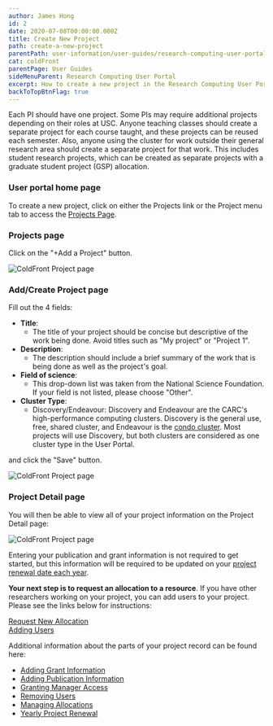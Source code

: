 ```yaml
---
author: James Hong
id: 2
date: 2020-07-08T00:00:00.000Z
title: Create New Project
path: create-a-new-project
parentPath: user-information/user-guides/research-computing-user-portal
cat: coldFront
parentPage: User Guides
sideMenuParent: Research Computing User Portal
excerpt: How to create a new project in the Research Computing User Portal.
backToTopBtnFlag: true
---
```


Each PI should have one project. Some PIs may require additional projects depending on their roles at USC. Anyone teaching classes should create a separate project for each course taught, and these projects can be reused each semester. Also, anyone using the cluster for work outside their general research area should create a separate project for that work. This includes student research projects, which can be created as separate projects with a graduate student project (GSP) allocation.

### User portal home page
To create a new project, click on either the Projects link or the Project menu tab to access the [Projects Page](https://hpcaccount.usc.edu/project/).

### Projects page
Click on the "+Add a Project" button.  

![ColdFront Project page](/images/coldfront_project.png)

### Add/Create Project page
Fill out the 4 fields:
* **Title**:
  * The title of your project should be concise but descriptive of the work being done. Avoid titles such as "My project" or "Project 1".
* **Description**:
  * The description should include a brief summary of the work that is being done as well as the project's goal.
* **Field of science**:
  * This drop-down list was taken from the National Science Foundation. If your field is not listed, please choose "Other".
* **Cluster Type**:
  * Discovery/Endeavour: Discovery and Endeavour are the CARC's high-performance computing clusters. Discovery is the general use, free, shared cluster, and Endeavour is the [condo cluster](/user-information/ccp). Most projects will use Discovery, but both clusters are considered as one cluster type in the User Portal.

and click the "Save" button.

![ColdFront Project page](/images/coldfront_addproject.png)

### Project Detail page

You will then be able to view all of your project information on the Project Detail page:  

![ColdFront Project page](/images/coldfront_project_detail.gif)

Entering your publication and grant information is not required to get started, but this information will be required to be updated on your [project renewal date each year](yearly-project-renewal).

**Your next step is to request an allocation to a resource**. If you have other researchers working on your project, you can add users to your project. Please see the links below for instructions:  

[Request New Allocation](request-new-allocation)  
[Adding Users](adding-users-to-project-or-allocation)  

Additional information about the parts of your project record can be found here:
* [Adding Grant Information](managing-grant-information-in-project)
* [Adding Publication Information](managing-publication-information)
* [Granting Manager Access](granting-manager-access-to-project)
* [Removing Users](removing-users-from-project-or-allocation)
* [Managing Allocations](managing-allocations)
* [Yearly Project Renewal](yearly-project-renewal)
